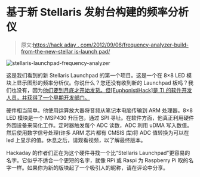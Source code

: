 # 基于新 Stellaris 发射台构建的频率分析仪

> 原文:[https://hack aday . com/2012/09/06/frequency-analyzer-build-from-the-new-stellar is-launch pad/](https://hackaday.com/2012/09/06/frequency-analyzer-built-from-the-new-stellaris-launchpad/)

![](../Images/b147fee9fd831df2236695c2d6079c7c.png "stellaris-launchpad-frequency-analyzer")

这是我们看到的新 Stellaris Launchpad 的第一个项目。这是一个在 8×8 LED 模块上显示图形的频率分析仪。你说什么？您还没有收到新的 Launchpad 板吗？我们也没有，因为[他们要到月底才开始发货。但[EuphonistiHack]是 TI 的软件开发人员，并获得了一个早期开发部门。](http://hackaday.com/2012/08/31/preorder-tis-arm-cortex-m4-launchpad-for-5-delivered/)

硬件相当简单。他使用运算放大器将音频从笔记本电脑传输到 ARM 处理器。8×8 LED 模块是一个 MSP430 升压包，通过 SPI 寻址。在软件方面，他真正利用硬件外围设备来简化工作。定时器触发每个 ADC 读数，ADC 利用 uDMA 写入数值。然后使用数字信号处理(许多 ARM 芯片都有 CMSIS 库)将 ADC 值转换为可以在 led 上显示的值。休息之后，请观看视频，以了解最终版本。

Hackaday 的作者们正在为这个硬件寻找一个比“Stellaris Launchpad”更容易的名字。它似乎不适合一个更短的名字，就像 RPi 或 Raspi 为 Raspberry Pi 取的名字一样。如果你为新的版块起了一个吸引人的昵称，请在评论中分享。